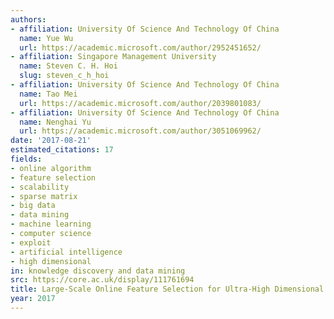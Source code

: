 ```yaml
---
authors:
- affiliation: University Of Science And Technology Of China
  name: Yue Wu
  url: https://academic.microsoft.com/author/2952451652/
- affiliation: Singapore Management University
  name: Steven C. H. Hoi
  slug: steven_c_h_hoi
- affiliation: University Of Science And Technology Of China
  name: Tao Mei
  url: https://academic.microsoft.com/author/2039801083/
- affiliation: University Of Science And Technology Of China
  name: Nenghai Yu
  url: https://academic.microsoft.com/author/3051069962/
date: '2017-08-21'
estimated_citations: 17
fields:
- online algorithm
- feature selection
- scalability
- sparse matrix
- big data
- data mining
- machine learning
- computer science
- exploit
- artificial intelligence
- high dimensional
in: knowledge discovery and data mining
src: https://core.ac.uk/display/111761694
title: Large-Scale Online Feature Selection for Ultra-High Dimensional Sparse Data
year: 2017
---
```

